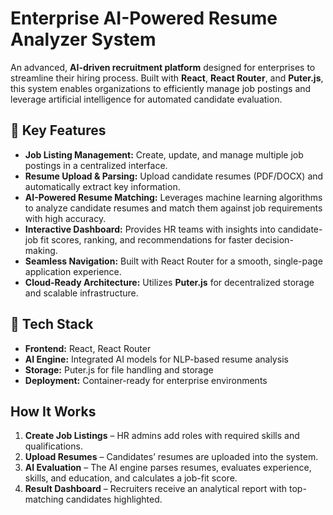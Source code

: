 
<head>
  <title>Enterprise AI-Powered Resume Analyzer System</title>
</head>
<body>
  <h1>Enterprise AI-Powered Resume Analyzer System</h1>
  <p>
    An advanced, <strong>AI-driven recruitment platform</strong> designed for enterprises to streamline their hiring process.
    Built with <strong>React</strong>, <strong>React Router</strong>, and <strong>Puter.js</strong>, this system enables
    organizations to efficiently manage job postings and leverage artificial intelligence for automated candidate evaluation.
  </p>

  <h2>🔑 Key Features</h2>
  <ul>
    <li><strong>Job Listing Management:</strong> Create, update, and manage multiple job postings in a centralized interface.</li>
    <li><strong>Resume Upload & Parsing:</strong> Upload candidate resumes (PDF/DOCX) and automatically extract key information.</li>
    <li><strong>AI-Powered Resume Matching:</strong> Leverages machine learning algorithms to analyze candidate resumes and match them against job requirements with high accuracy.</li>
    <li><strong>Interactive Dashboard:</strong> Provides HR teams with insights into candidate-job fit scores, ranking, and recommendations for faster decision-making.</li>
    <li><strong>Seamless Navigation:</strong> Built with React Router for a smooth, single-page application experience.</li>
    <li><strong>Cloud-Ready Architecture:</strong> Utilizes <strong>Puter.js</strong> for decentralized storage and scalable infrastructure.</li>
  </ul>

  <h2>🚀 Tech Stack</h2>
  <ul>
    <li><strong>Frontend:</strong> React, React Router</li>
    <li><strong>AI Engine:</strong> Integrated AI models for NLP-based resume analysis</li>
    <li><strong>Storage:</strong> Puter.js for file handling and storage</li>
    <li><strong>Deployment:</strong> Container-ready for enterprise environments</li>
  </ul>

  <h2> How It Works</h2>
  <ol>
    <li><strong>Create Job Listings</strong> – HR admins add roles with required skills and qualifications.</li>
    <li><strong>Upload Resumes</strong> – Candidates’ resumes are uploaded into the system.</li>
    <li><strong>AI Evaluation</strong> – The AI engine parses resumes, evaluates experience, skills, and education, and calculates a job-fit score.</li>
    <li><strong>Result Dashboard</strong> – Recruiters receive an analytical report with top-matching candidates highlighted.</li>
  </ol>
</body>
</html>


